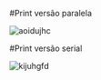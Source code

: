 #Print versão paralela

![aoidujhc](https://i.ibb.co/52Qz3dp/imagem-2023-10-23-175030817.png)

#Print versão serial

![kijuhgfd](https://i.ibb.co/Df0SQ2b/imagem-2023-10-23-175326681.png)
